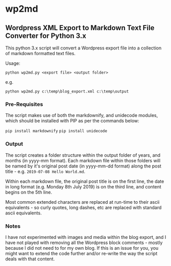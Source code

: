 # wp2md

## Wordpress XML Export to Markdown Text File Converter for Python 3.x

This python 3.x script will convert a Wordpress export file into a collection of markdown formatted text files.

Usage:

`python wp2md.py <export file> <output folder>`

e.g.

`python wp2md.py c:\temp\blog_export.xml c:\temp\output`


### Pre-Requisites

The script makes use of both the markdownify, and unidecode modules, which should be installed with PIP as per the commands below:

`pip install markdownify`
`pip install unidecode`


### Output

The script creates a folder structure within the output folder of years, and months (in yyyy-mm format). Each markdown file within those folders will be named by it's original post date (in yyyy-mm-dd format) along the post title - e.g. `2019-07-08 Hello World.md`.

Within each markdown file, the original post title is on the first line, the date in long format (e.g. Monday 8th July 2019) is on the third line, and content begins on the 5th line.

Most common extended characters are replaced at run-time to their ascii equivalents - so curly quotes, long dashes, etc are replaced with standard ascii equivalents.


### Notes

I have not experimented with images and media within the blog export, and I have not played with removing all the Wordpress block comments - mostly because I did not need to for my own blog. If this is an issue for you, you might want to extend the code further and/or re-write the way the script deals with that content.